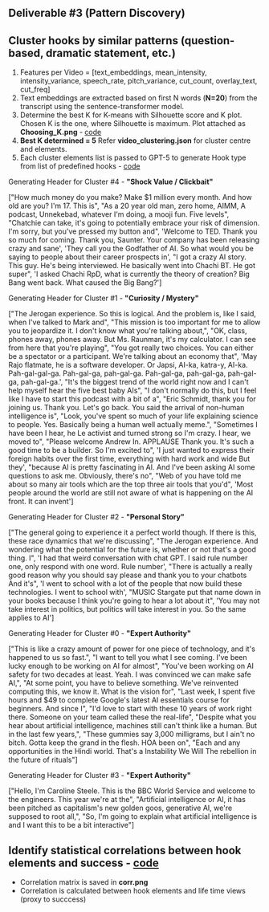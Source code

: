 ## Deliverable #3 (Pattern Discovery)

## **Cluster hooks by similar patterns (question-based, dramatic statement, etc.)**
1. Features per Video = [text_embeddings, mean_intensity, intensity_variance, speech_rate, pitch_variance, cut_count, overlay_text, cut_freq]
2. Text embeddings are extracted based on first N words (**N=20**) from the transcript using the sentence-transformer model.
3. Determine the best K for K-means with Silhouette score and K plot. Chosen K is the one, where Silhouette is maximum. Plot attached as **Choosing_K.png** - [code](https://github.com/prakhar21/Hook-Pattern-Detection/blob/main/3_Pattern_Discovery/1_cluster.py)
4. **Best K determined = 5** Refer **video_clustering.json** for cluster centre and elements.
5. Each cluster elements list is passed to GPT-5 to generate Hook type from list of predefined hooks - [code](https://github.com/prakhar21/Hook-Pattern-Detection/blob/main/3_Pattern_Discovery/2_cluster_headers.py)


Generating Header for Cluster #4 - **"Shock Value / Clickbait"**

["How much money do you make? Make $1 million every month. And how old are you? I'm 17. This is", "As a 20 year old man, zero home, AIMM, A podcast, Unnekebad, whatever I'm doing, a mooji fun. Five levels", "Chatchie can take, it's going to potentially embrace your risk of dimension. I'm sorry, but you've pressed my button and", 'Welcome to TED. Thank you so much for coming. Thank you, Saunter. Your company has been releasing crazy and sane', 'They call you the Godfather of AI. So what would you be saying to people about their career prospects in', "I got a crazy AI story. This guy. He's being interviewed. He basically went into Chachi BT. He got super", 'I asked Chachi RpD, what is currently the theory of creation? Big Bang went back. What caused the Big Bang?']



Generating Header for Cluster #1 - **"Curiosity / Mystery"**

["The Jerogan experience. So this is logical. And the problem is, like I said, when I've talked to Mark and", "This mission is too important for me to allow you to jeopardize it. I don't know what you're talking about,", "OK, class, phones away, phones away. But Ms. Raunman, it's my calculator. I can see from here that you're playing", "You got really two choices. You can either be a spectator or a participant. We're talking about an economy that", 'May Rajo flatmate, he is a software developer. Or Japsi, AI-ka, katra-y, AI-ka. Pah-gal-gal-ga. Pah-gal-ga, pah-gal-ga. Pah-gal-ga, pah-gal-ga, pah-gal-ga, pah-gal-ga.', "It's the biggest trend of the world right now and I can't help myself hear the five best baby AIs", "I don't normally do this, but I feel like I have to start this podcast with a bit of a", "Eric Schmidt, thank you for joining us. Thank you. Let's go back. You said the arrival of non-human intelligence is", "Look, you've spent so much of your life explaining science to people. Yes. Basically being a human well actually meme.", "Sometimes I have been I hear, he Le activist and turned strong so I'm crazy. I hear, we moved to", "Please welcome Andrew In. APPLAUSE Thank you. It's such a good time to be a builder. So I'm excited to", 'I just wanted to express their foreign habits over the first time, everything with hard work and wide But they', "because AI is pretty fascinating in AI. And I've been asking AI some questions to ask me. Obviously, there's no", "Web of you have told me about so many air tools which are the top three air tools that you'd", 'Most people around the world are still not aware of what is happening on the AI front. It can invent']



Generating Header for Cluster #2 - **"Personal Story"**

["The general going to experience it a perfect world though. If there is this, these race dynamics that we're discussing", "The Jerogan experience. And wondering what the potential for the future is, whether or not that's a good thing. I", 'I had that weird conversation with chat GPT. I said rule number one, only respond with one word. Rule number', "There is actually a really good reason why you should say please and thank you to your chatbots And it's", 'I went to school with a lot of the people that now build these technologies. I went to school with', "MUSIC Stargate put that name down in your books because I think you're going to hear a lot about it", 'You may not take interest in politics, but politics will take interest in you. So the same applies to AI']



Generating Header for Cluster #0 -  **"Expert Authority"** 

["This is like a crazy amount of power for one piece of technology, and it's happened to us so fast.", "I want to tell you what I see coming. I've been lucky enough to be working on AI for almost", "You've been working on AI safety for two decades at least. Yeah. I was convinced we can make safe AI,", "At some point, you have to believe something. We've reinvented computing this, we know it. What is the vision for", "Last week, I spent five hours and $49 to complete Google's latest AI essentials course for beginners. And since I", "I'd love to start with these 10 years of work right there. Someone on your team called these the real-life", "Despite what you hear about artificial intelligence, machines still can't think like a human. But in the last few years,", "These gummies say 3,000 milligrams, but I ain't no bitch. Gotta keep the grand in the flesh. HOA been on", "Each and any opportunities in the Hindi world. That's a Instability We Will The rebellion in the future of rituals"]



Generating Header for Cluster #3 -  **"Expert Authority"**

["Hello, I'm Caroline Steele. This is the BBC World Service and welcome to the engineers. This year we're at the", "Artificial intelligence or AI, it has been pitched as capitalism's new golden goos, generative AI, we're supposed to root all,", "So, I'm going to explain what artificial intelligence is and I want this to be a bit interactive"]


## **Identify statistical correlations between hook elements and success** - [code](https://github.com/prakhar21/Hook-Pattern-Detection/blob/main/3_Pattern_Discovery/3_hookelements_success.py)
* Correlation matrix is saved in __corr.png__
* Correlation is calculated between hook elements and life time views (proxy to succcess)


